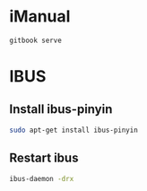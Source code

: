 # iManual

```Bash
gitbook serve
```

# IBUS

## Install ibus-pinyin

```Bash
sudo apt-get install ibus-pinyin
```

## Restart ibus

```Bash
ibus-daemon -drx
```
